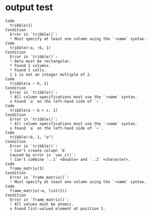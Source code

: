 # output test

    Code
      tribble(1)
    Condition
      Error in `tribble()`:
      ! Must specify at least one column using the `~name` syntax.
    Code
      tribble(~a, ~b, 1)
    Condition
      Error in `tribble()`:
      ! Data must be rectangular.
      * Found 2 columns.
      * Found 1 cells.
      i 1 is not an integer multiple of 2.
    Code
      tribble(a ~ b, 1)
    Condition
      Error in `tribble()`:
      ! All column specifications must use the `~name` syntax.
      x Found `a` on the left-hand side of `~`.
    Code
      tribble(a ~ b + c, 1)
    Condition
      Error in `tribble()`:
      ! All column specifications must use the `~name` syntax.
      x Found `a` on the left-hand side of `~`.
    Code
      tribble(~b, 1, "a")
    Condition
      Error in `tribble()`:
      ! Can't create column `b`
      Caused by error in `vec_c()`:
      ! Can't combine `..1` <double> and `..2` <character>.
    Code
      frame_matrix(1)
    Condition
      Error in `frame_matrix()`:
      ! Must specify at least one column using the `~name` syntax.
    Code
      frame_matrix(~a, list(1))
    Condition
      Error in `frame_matrix()`:
      ! All values must be atomic.
      x Found list-valued element at position 1.

